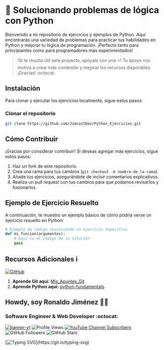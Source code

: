# 🐍 Solucionando problemas de lógica con Python

Bienvenido a mi repositorio de ejercicios y ejemplos de Python. Aquí encontrarás una variedad de problemas para practicar tus habilidades en Python y mejorar tu lógica de programación. ¡Perfecto tanto para principiantes como para programadores más experimentados!

> !Si te resulta útil este proyecto, apóyalo con una ⭐! Tu apoyo nos motiva a crear más contenido y mejorar los recursos disponibles. ¡Gracias! :octocat:

## Instalación

Para clonar y ejecutar los ejercicios localmente, sigue estos pasos:

### Clonar el repositorio

```bash
git clone https://github.com/JimcostDev/Python_Ejercicios.git
```

## Cómo Contribuir

¡Gracias por considerar contribuir! Si deseas agregar más ejercicios, sigue estos pasos:
1. Haz un fork de este repositorio.
2. Crea una rama para tus cambios (`git checkout -b nombre-de-la-rama`).
3. Añade tus ejercicios, asegurándote de incluir comentarios explicativos.
4. Realiza un pull request con tus cambios para que podamos revisarlos y fusionarlos.

## Ejemplo de Ejercicio Resuelto
A continuación, te muestro un ejemplo básico de cómo podría verse un ejercicio resuelto en Python:
```python
# Ejemplo de código resolviendo un ejercicio específico
def mi_funcion(argumentos):
    # Aquí va el código de la solución
    pass
```
## Recursos Adicionales ℹ️

[![GitHub](https://img.shields.io/badge/GitHub-JimcostDev-14a1f0?style=for-the-badge&logo=github&logoColor=white&labelColor=101010)](https://github.com/JimcostDev)


1. **Aprende Git aquí**: [Mis_Apuntes_Git](https://github.com/JimcostDev/Mis_Apuntes_Git)
2. **Aprende Python aquí:** [python-fundamentals](https://github.com/JimcostDev/python_programming_fundamentals) 
   

## Howdy, soy Ronaldo Jiménez 👋🏻
### Software Engineer & Web Developer :octocat:
<!-- banner -->
[![banner-yt](https://user-images.githubusercontent.com/53100460/254561844-6471bed7-ba32-4d66-b05f-007da9a95620.jpg)](https://www.youtube.com/@jimcostdev)
![Profile Views](https://komarev.com/ghpvc/?username=JimcostDev&color=%23007bff&card=%23ffffff&title=%23007bff)
[![YouTube Channel Subscribers](https://img.shields.io/youtube/channel/subscribers/UC-l_8ggAw-u4dJZtO05F5zQ?style=social)](https://youtube.com/@jimcostdev?sub_confirmation=1)
![GitHub Followers](https://img.shields.io/github/followers/JimcostDev?style=social)
![GitHub Stars](https://img.shields.io/github/stars/JimcostDev?style=social)

<!-- frase de EGW -->
[![Typing SVG](https://readme-typing-svg.demolab.com?font=Fira+Code&pause=1000&color=1B82AB&random=false&width=1280&lines="Ponte+un+blanco+alto+y+haz+fervientes+esfuerzos+por+alcanzarlo+y+no+te+desanimes.")](https://git.io/typing-svg) 
